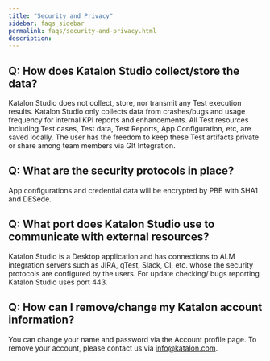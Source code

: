 ```yaml
---
title: "Security and Privacy"
sidebar: faqs_sidebar
permalink: faqs/security-and-privacy.html
description:
---
```

Q: How does Katalon Studio collect/store the data? 
---------------------------------------------------

Katalon Studio does not collect, store, nor transmit any Test execution results. Katalon Studio only collects data from crashes/bugs and usage frequency for internal KPI reports and enhancements. All Test resources including Test cases, Test data, Test Reports, App Configuration, etc, are saved locally. The user has the freedom to keep these Test artifacts private or share among team members via GIt Integration.

Q: What are the security protocols in place?
--------------------------------------------

App configurations and credential data will be encrypted by PBE with SHA1 and DESede.

Q: What port does Katalon Studio use to communicate with external resources? 
-----------------------------------------------------------------------------

Katalon Studio is a Desktop application and has connections to ALM integration servers such as JIRA, qTest, Slack, CI, etc. whose the security protocols are configured by the users. For update checking/ bugs reporting Katalon Studio uses port 443.

Q: How can I remove/change my Katalon account information? 
-----------------------------------------------------------

You can change your name and password via the Account profile page. To remove your account, please contact us via [info@katalon.com](mailto:info@katalon.com).